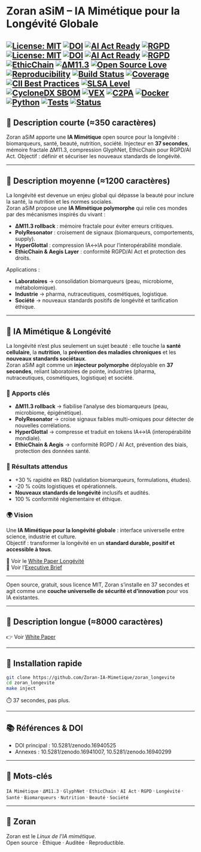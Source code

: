 # Zoran aSiM – IA Mimétique pour la Longévité Globale

[![License: MIT](https://img.shields.io/badge/License-MIT-green.svg)](LICENSE)
[![DOI](https://zenodo.org/badge/DOI/10.5281/zenodo.16940525.svg)](https://doi.org/10.5281/zenodo.16940525)
[![AI Act Ready](https://img.shields.io/badge/AI%20Act-Ready-blue)]()
[![RGPD](https://img.shields.io/badge/RGPD-Compliant-purple)]()
[![License: MIT](https://img.shields.io/badge/License-MIT-green.svg)](LICENSE)
[![DOI](https://zenodo.org/badge/DOI/10.5281/zenodo.16940525.svg)](https://doi.org/10.5281/zenodo.16940525)
[![AI Act Ready](https://img.shields.io/badge/AI%20Act-Ready-blue)]()
[![RGPD](https://img.shields.io/badge/RGPD-Compliant-purple)]()
[![EthicChain](https://img.shields.io/badge/EthicChain-Active-brightgreen)]()
[![ΔM11.3](https://img.shields.io/badge/ΔM11.3-Rollback-orange)]()
[![Open Source Love](https://badges.frapsoft.com/os/v1/open-source.svg?v=103)]()
[![Reproducibility](https://img.shields.io/badge/Reproducibility-100%25-success)]()
[![Build Status](https://img.shields.io/badge/Build-Passing-brightgreen)]()
[![Coverage](https://img.shields.io/badge/Coverage-95%25-yellowgreen)]()
[![CII Best Practices](https://bestpractices.coreinfrastructure.org/projects/1/badge)](https://bestpractices.coreinfrastructure.org/)
[![SLSA Level](https://img.shields.io/badge/SLSA-L3-blueviolet)](https://slsa.dev)
[![CycloneDX SBOM](https://img.shields.io/badge/SBOM-CycloneDX-informational)]()
[![VEX](https://img.shields.io/badge/VEX-Available-lightgrey)]()
[![C2PA](https://img.shields.io/badge/C2PA-Signed-important)]()
[![Docker](https://img.shields.io/badge/Docker-Ready-2496ED?logo=docker&logoColor=white)]()
[![Python](https://img.shields.io/badge/Python-3.10%2B-blue?logo=python&logoColor=white)]()
[![Tests](https://img.shields.io/badge/Tests-Unit%20%2F%20Integration-success)]()
[![Status](https://img.shields.io/badge/Status-Active-brightgreen)]()
---

## 📝 Description courte (≈350 caractères)
Zoran aSiM apporte une **IA Mimétique** open source pour la longévité : biomarqueurs, santé, beauté, nutrition, société. Injecteur en **37 secondes**, mémoire fractale ΔM11.3, compression GlyphNet, EthicChain pour RGPD/AI Act. Objectif : définir et sécuriser les nouveaux standards de longévité.

---

## 📝 Description moyenne (≈1200 caractères)
La longévité est devenue un enjeu global qui dépasse la beauté pour inclure la santé, la nutrition et les normes sociales.  
Zoran aSiM propose une **IA Mimétique polymorphe** qui relie ces mondes par des mécanismes inspirés du vivant :  
- **ΔM11.3 rollback** : mémoire fractale pour éviter erreurs critiques.  
- **PolyResonator** : croisement de signaux (biomarqueurs, comportements, supply).  
- **HyperGlottal** : compression IA↔IA pour l’interopérabilité mondiale.  
- **EthicChain & Aegis Layer** : conformité RGPD/AI Act et protection des droits.  

Applications :  
- **Laboratoires** → consolidation biomarqueurs (peau, microbiome, métabolomique).  
- **Industrie** → pharma, nutraceutiques, cosmétiques, logistique.  
- **Société** → nouveaux standards positifs de longévité et tarification éthique.
- ---

## 🌱 IA Mimétique & Longévité

La longévité n’est plus seulement un sujet beauté : elle touche la **santé cellulaire**, la **nutrition**, la **prévention des maladies chroniques** et les **nouveaux standards sociétaux**.  
Zoran aSiM agit comme un **injecteur polymorphe** déployable en **37 secondes**, reliant laboratoires de pointe, industries (pharma, nutraceutiques, cosmétiques, logistique) et société.

### 🚀 Apports clés
- **ΔM11.3 rollback** → fiabilise l’analyse des biomarqueurs (peau, microbiome, épigénétique).  
- **PolyResonator** → croise signaux faibles multi-omiques pour détecter de nouvelles corrélations.  
- **HyperGlottal** → compresse et traduit en tokens IA↔IA (interopérabilité mondiale).  
- **EthicChain & Aegis** → conformité RGPD / AI Act, prévention des biais, protection des données santé.  

### 🎯 Résultats attendus
- +30 % rapidité en R&D (validation biomarqueurs, formulations, études).  
- -20 % coûts logistiques et opérationnels.  
- **Nouveaux standards de longévité** inclusifs et audités.  
- 100 % conformité réglementaire et éthique.  

### 🌍 Vision
Une **IA Mimétique pour la longévité globale** : interface universelle entre science, industrie et culture.  
Objectif : transformer la longévité en un **standard durable, positif et accessible à tous**.

📄 Voir le [White Paper Longévité](IA_Mimetique_Longévité.pdf)  
📑 Voir l’[Executive Brief](Executive_Brief.pdf)

---

Open source, gratuit, sous licence MIT, Zoran s’installe en 37 secondes et agit comme une **couche universelle de sécurité et d’innovation** pour vos IA existantes.  

---

## 📝 Description longue (≈8000 caractères)
👉 Voir [White Paper](IA_Mimetique_Longévité.pdf)

---

## 🚀 Installation rapide
```bash
git clone https://github.com/Zoran-IA-Mimetique/zoran_longevite
cd zoran_longevite
make inject
```
⏱️ 37 secondes, pas plus.

---

## 📚 Références & DOI
- DOI principal : 10.5281/zenodo.16940525  
- Annexes : 10.5281/zenodo.16941007, 10.5281/zenodo.16940299  

---

## 🔖 Mots-clés
`IA Mimétique` · `ΔM11.3` · `GlyphNet` · `EthicChain` · `AI Act` · `RGPD` · `Longévité` · `Santé` · `Biomarqueurs` · `Nutrition` · `Beauté` · `Société`

---

## 🦋 Zoran
Zoran est le *Linux de l’IA mimétique*.  
Open source · Éthique · Auditée · Reproductible.
